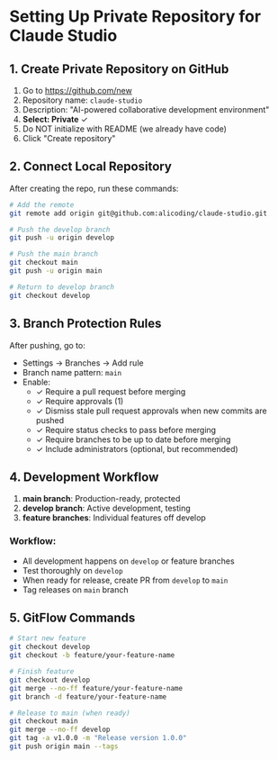 # Setting Up Private Repository for Claude Studio

## 1. Create Private Repository on GitHub

1. Go to https://github.com/new
2. Repository name: `claude-studio`
3. Description: "AI-powered collaborative development environment"
4. **Select: Private** ✓
5. Do NOT initialize with README (we already have code)
6. Click "Create repository"

## 2. Connect Local Repository

After creating the repo, run these commands:

```bash
# Add the remote
git remote add origin git@github.com:alicoding/claude-studio.git

# Push the develop branch
git push -u origin develop

# Push the main branch
git checkout main
git push -u origin main

# Return to develop branch
git checkout develop
```

## 3. Branch Protection Rules

After pushing, go to:
- Settings → Branches → Add rule
- Branch name pattern: `main`
- Enable:
  - ✓ Require a pull request before merging
  - ✓ Require approvals (1)
  - ✓ Dismiss stale pull request approvals when new commits are pushed
  - ✓ Require status checks to pass before merging
  - ✓ Require branches to be up to date before merging
  - ✓ Include administrators (optional, but recommended)

## 4. Development Workflow

1. **main branch**: Production-ready, protected
2. **develop branch**: Active development, testing
3. **feature branches**: Individual features off develop

### Workflow:
- All development happens on `develop` or feature branches
- Test thoroughly on `develop`
- When ready for release, create PR from `develop` to `main`
- Tag releases on `main` branch

## 5. GitFlow Commands

```bash
# Start new feature
git checkout develop
git checkout -b feature/your-feature-name

# Finish feature
git checkout develop
git merge --no-ff feature/your-feature-name
git branch -d feature/your-feature-name

# Release to main (when ready)
git checkout main
git merge --no-ff develop
git tag -a v1.0.0 -m "Release version 1.0.0"
git push origin main --tags
```